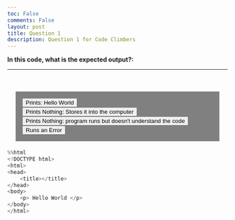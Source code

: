 ```yaml
---
toc: False
comments: False
layout: post
title: Question 1
description: Question 1 for Code Climbers
---
```


<html>
<head>
<style>
    .summary {
        background-color: grey;
        color: white;
        border: 4px solid white;
        margin: 15px;
        padding: 15px;
    }
</style>
</head>
<body>
    <p><b>In this code, what is the expected output?:</b></p>
    <hr><br>
    <div class = "summary">
        <button id = "Button"> Prints: Hello World </button><br>
        <button id = "Button"> Prints Nothing: Stores it into the computer </button><br>
        <button id = "Button"> Prints Nothing: program runs but doesn't understand the code </button><br>
        <button id= "Button"> Runs an Error </button><br>
    </div>
</body>
</html>

```python
%%html
<!DOCTYPE html>
<html>
<head>
    <title></title>
</head>
<body>
    <p> Hello World </p>
</body>
</html>
```